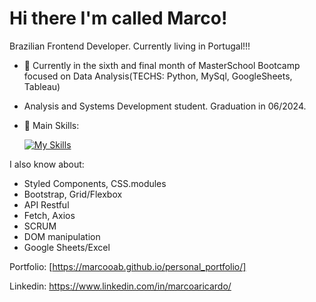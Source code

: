 # Hi there I'm called Marco!

Brazilian Frontend Developer. Currently living in Portugal!!!

- 🔭 Currently in the sixth and final month of MasterSchool Bootcamp focused on Data Analysis(TECHS: Python, MySql, GoogleSheets, Tableau)
- Analysis and Systems Development student. Graduation in 06/2024.
  
- 🌱 Main Skills:
 
  [![My Skills](https://skillicons.dev/icons?i=html,css,js,python,react,nodejs,sass,typescript,mysql)](https://skillicons.dev)

I also know about:

- Styled Components, CSS.modules
- Bootstrap, Grid/Flexbox
- API Restful
- Fetch, Axios
- SCRUM 
- DOM manipulation
- Google Sheets/Excel

Portfolio: [https://marcooab.github.io/personal_portfolio/]

Linkedin: https://www.linkedin.com/in/marcoaricardo/
